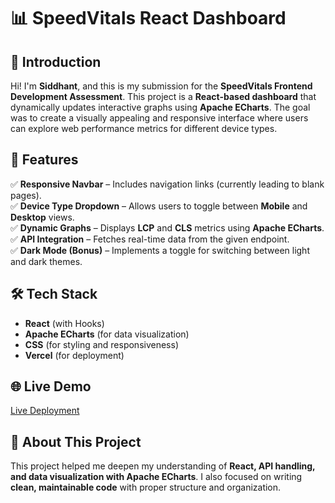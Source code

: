 
# 📊 SpeedVitals React Dashboard  

## 🚀 Introduction  
Hi! I'm **Siddhant**, and this is my submission for the **SpeedVitals Frontend Development Assessment**. This project is a **React-based dashboard** that dynamically updates interactive graphs using **Apache ECharts**. The goal was to create a visually appealing and responsive interface where users can explore web performance metrics for different device types.  

## 🎯 Features  
✅ **Responsive Navbar** – Includes navigation links (currently leading to blank pages).  
✅ **Device Type Dropdown** – Allows users to toggle between **Mobile** and **Desktop** views.  
✅ **Dynamic Graphs** – Displays **LCP** and **CLS** metrics using **Apache ECharts**.  
✅ **API Integration** – Fetches real-time data from the given endpoint.  
✅ **Dark Mode (Bonus)** – Implements a toggle for switching between light and dark themes.  

## 🛠️ Tech Stack  
- **React** (with Hooks)  
- **Apache ECharts** (for data visualization)  
- **CSS** (for styling and responsiveness)  
- **Vercel** (for deployment)  

 
## 🌐 Live Demo  
[Live Deployment](#) 

## 📜 About This Project  
This project helped me deepen my understanding of **React, API handling, and data visualization with Apache ECharts**. I also focused on writing **clean, maintainable code** with proper structure and organization.  
